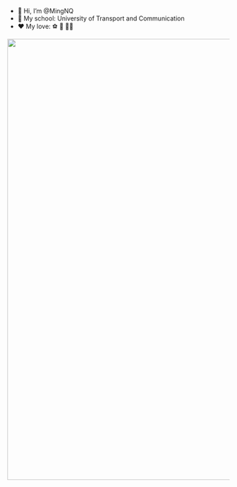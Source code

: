 - 👋 Hi, I’m @MingNQ
- 🏫 My school: University of Transport and Communication
- ❤ My love: ⚽ 🏀 🧑‍💻

<body>
  <center>
    <img src="https://i.imgur.com/tzYKRfd.gif" width="1000px">
  </center>
</body>
<!---
MingNQ/MingNQ is a ✨ special ✨ repository because its `README.md` (this file) appears on your GitHub profile.
You can click the Preview link to take a look at your changes.
--->
